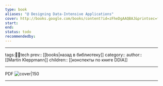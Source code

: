```yaml
---
type: book
aliases: "@ Designing Data-Intensive Applications"
cover: http://books.google.com/books/content?id=zFheDgAAQBAJ&printsec=frontcover&img=1&zoom=1&edge=curl&source=gbs_api
start:
end:
status: todo
recommendedby:
---
```


***
tags:🧑‍💻tech
prev:: [[books|назад в библиотеку]]
category::
author:: [[Martin Kleppmann]]
children:: [[конспекты по книге DDIA]]
***
PDF
![cover|150](http://books.google.com/books/content?id=zFheDgAAQBAJ&printsec=frontcover&img=1&zoom=1&edge=curl&source=gbs_api)
___

